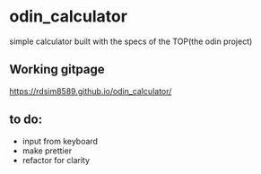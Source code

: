 # odin_calculator
simple calculator built with the specs of the TOP(the odin project)

## Working gitpage
https://rdsim8589.github.io/odin_calculator/

## to do:
- input from keyboard
- make prettier
- refactor for clarity